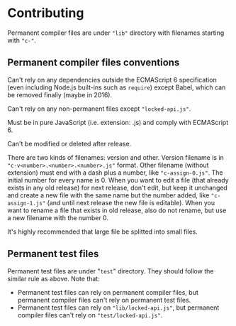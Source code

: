 Contributing
============

Permanent compiler files are under `"lib"` directory with filenames starting with `"c-"`.

Permanent compiler files conventions
------------------------------------

Can't rely on any dependencies outside the ECMAScript 6 specification (even including Node.js built-ins such as `require`) except Babel, which can be removed finally (maybe in 2016).

Can't rely on any non-permanent files except `"locked-api.js"`.

Must be in pure JavaScript (i.e. extension: .js) and comply with ECMAScript 6.

Can't be modified or deleted after release.

There are two kinds of filenames: version and other. Version filename is in `"c-v<number>.<number>.<number>.js"` format. Other filename (without extension) must end with a dash plus a number, like `"c-assign-0.js"`. The initial number for every name is 0. When you want to edit a file (that already exists in any old release) for next release, don't edit, but keep it unchanged and create a new file with the same name but the number added, like `"c-assign-1.js"` (and until next release the new file is editable). When you want to rename a file that exists in old release, also do not rename, but use a new filename with the number 0.

It's highly recommended that large file be splitted into small files.

Permanent test files
--------------------

Permanent test files are under "`test`" directory. They should follow the similar rule as above. Note that:

- Permanent test files can rely on permanent compiler files, but permanent compiler files can't rely on permanent test files.
- Permanent test files can rely on `"lib/locked-api.js"`, but permanent compiler files can't rely on `"test/locked-api.js"`.
